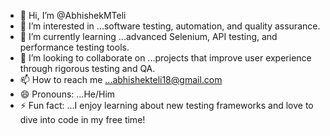 - 👋 Hi, I’m @AbhishekMTeli
- 👀 I’m interested in ...software testing, automation, and quality assurance.
- 🌱 I’m currently learning ...advanced Selenium, API testing, and performance testing tools.
- 💞️ I’m looking to collaborate on ...projects that improve user experience through rigorous testing and QA.
- 📫 How to reach me ...abhishekteli18@gmail.com
- 😄 Pronouns: ...He/Him
- ⚡ Fun fact: ...I enjoy learning about new testing frameworks and love to dive into code in my free time!

<!---
AbhishekMTeli/AbhishekMTeli is a ✨ special ✨ repository because its `README.md` (this file) appears on your GitHub profile.
You can click the Preview link to take a look at your changes.
--->
